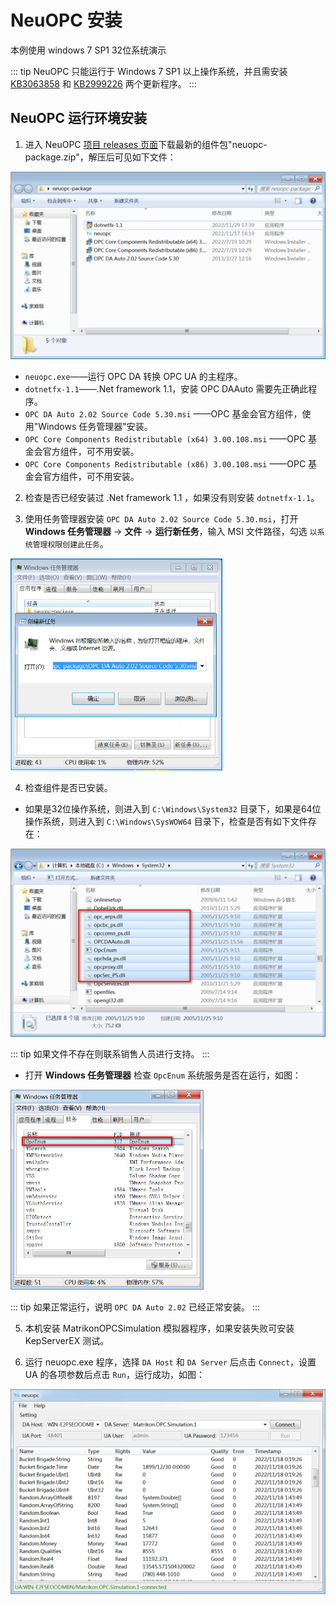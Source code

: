 # NeuOPC 安装

本例使用 windows 7 SP1 32位系统演示

::: tip
NeuOPC 只能运行于 Windows 7 SP1 以上操作系统，并且需安装 [KB3063858](https://www.microsoft.com/zh-CN/download/details.aspx?id=47409) 和 [KB2999226](https://www.microsoft.com/zh-cn/download/details.aspx?id=49077) 两个更新程序。
:::

## NeuOPC 运行环境安装

1. 进入 NeuOPC [项目 releases 页面](https://github.com/neugates/neuopc/releases)下载最新的组件包"neuopc-package.zip"，解压后可见如下文件：

<img src="./assets/package.png" alt="package" style="zoom:50%;" />

* `neuopc.exe`——运行 OPC DA 转换 OPC UA 的主程序。
* `dotnetfx-1.1`——.Net framework 1.1，安装 OPC DAAuto 需要先正确此程序。
* `OPC DA Auto 2.02 Source Code 5.30.msi` ——OPC 基金会官方组件，使用"Windows 任务管理器"安装。
* `OPC Core Components Redistributable (x64) 3.00.108.msi` ——OPC 基金会官方组件，可不用安装。
* `OPC Core Components Redistributable (x86) 3.00.108.msi` ——OPC 基金会官方组件，可不用安装。

2. 检查是否已经安装过 .Net framework 1.1 ，如果没有则安装 `dotnetfx-1.1`。

3. 使用任务管理器安装 `OPC DA Auto 2.02 Source Code 5.30.msi`，打开 **Windows 任务管理器** -> **文件** -> **运行新任务**，输入 MSI 文件路径，勾选 `以系统管理权限创建此任务`。

<img src="./assets/install-auto.png" alt="install-auto" style="zoom:50%;" />

4. 检查组件是否已安装。

* 如果是32位操作系统，则进入到 `C:\Windows\System32` 目录下，如果是64位操作系统，则进入到 `C:\Windows\SysWOW64` 目录下，检查是否有如下文件存在：

<img src="./assets/core-components.png" alt="core-components" style="zoom:50%;" />

::: tip
如果文件不存在则联系销售人员进行支持。
:::

* 打开 **Windows 任务管理器** 检查 `OpcEnum` 系统服务是否在运行，如图：

<img src="./assets/opcenum.png" alt="opcenum" style="zoom:50%;" />

::: tip
如果正常运行，说明 `OPC DA Auto 2.02` 已经正常安装。
:::

5. 本机安装 MatrikonOPCSimulation 模拟器程序，如果安装失败可安装 KepServerEX 测试。

6. 运行 neuopc.exe 程序，选择 `DA Host` 和 `DA Server` 后点击 `Connect`，设置 UA 的各项参数后点击 `Run`，运行成功，如图：

<img src="./assets/local-neuopc.png" alt="local-neuopc" style="zoom:50%;" />
